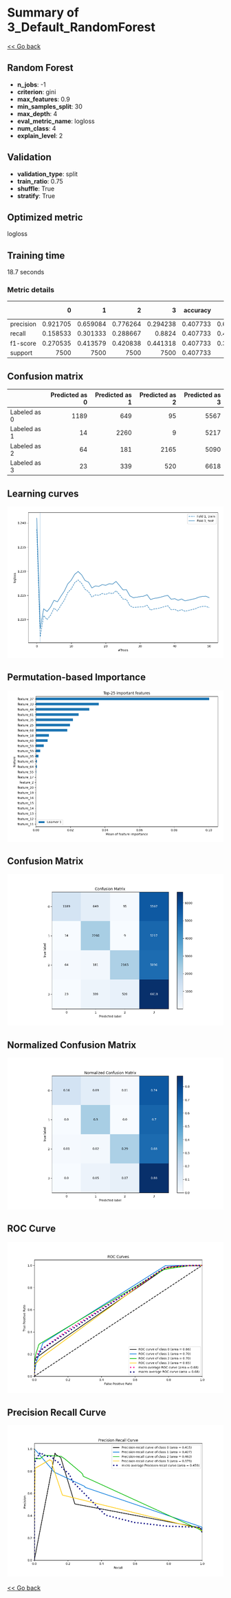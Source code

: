 # Summary of 3_Default_RandomForest

[<< Go back](../README.md)


## Random Forest
- **n_jobs**: -1
- **criterion**: gini
- **max_features**: 0.9
- **min_samples_split**: 30
- **max_depth**: 4
- **eval_metric_name**: logloss
- **num_class**: 4
- **explain_level**: 2

## Validation
 - **validation_type**: split
 - **train_ratio**: 0.75
 - **shuffle**: True
 - **stratify**: True

## Optimized metric
logloss

## Training time

18.7 seconds

### Metric details
|           |           0 |           1 |           2 |           3 |   accuracy |    macro avg |   weighted avg |   logloss |
|:----------|------------:|------------:|------------:|------------:|-----------:|-------------:|---------------:|----------:|
| precision |    0.921705 |    0.659084 |    0.776264 |    0.294238 |   0.407733 |     0.662823 |       0.662823 |   1.21806 |
| recall    |    0.158533 |    0.301333 |    0.288667 |    0.8824   |   0.407733 |     0.407733 |       0.407733 |   1.21806 |
| f1-score  |    0.270535 |    0.413579 |    0.420838 |    0.441318 |   0.407733 |     0.386567 |       0.386567 |   1.21806 |
| support   | 7500        | 7500        | 7500        | 7500        |   0.407733 | 30000        |   30000        |   1.21806 |


## Confusion matrix
|              |   Predicted as 0 |   Predicted as 1 |   Predicted as 2 |   Predicted as 3 |
|:-------------|-----------------:|-----------------:|-----------------:|-----------------:|
| Labeled as 0 |             1189 |              649 |               95 |             5567 |
| Labeled as 1 |               14 |             2260 |                9 |             5217 |
| Labeled as 2 |               64 |              181 |             2165 |             5090 |
| Labeled as 3 |               23 |              339 |              520 |             6618 |

## Learning curves
![Learning curves](learning_curves.png)

## Permutation-based Importance
![Permutation-based Importance](permutation_importance.png)
## Confusion Matrix

![Confusion Matrix](confusion_matrix.png)


## Normalized Confusion Matrix

![Normalized Confusion Matrix](confusion_matrix_normalized.png)


## ROC Curve

![ROC Curve](roc_curve.png)


## Precision Recall Curve

![Precision Recall Curve](precision_recall_curve.png)



[<< Go back](../README.md)
